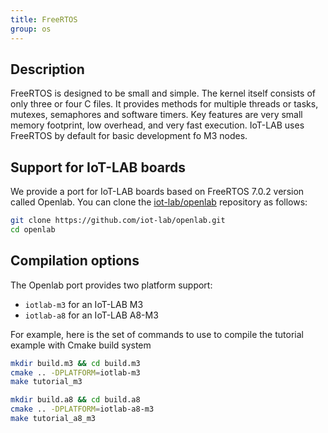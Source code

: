 ```yaml
---
title: FreeRTOS
group: os
---
```


## Description

FreeRTOS is designed to be small and simple. The kernel itself consists of only
three or four C files. It provides methods for multiple threads or tasks,
mutexes, semaphores and software timers. Key features are very small memory
footprint, low overhead, and very fast execution. IoT-LAB uses FreeRTOS by
default for basic development fo M3 nodes.

## Support for IoT-LAB boards

We provide a port for IoT-LAB boards based on FreeRTOS 7.0.2 version called Openlab. You can clone the
[<i class="fab fa-github"></i> iot-lab/openlab](https://github.com/iot-lab/openlab) repository as follows:


```bash
git clone https://github.com/iot-lab/openlab.git
cd openlab
```

## Compilation options

The Openlab port provides two platform support:

- `iotlab-m3` for an IoT-LAB M3
- `iotlab-a8` for an IoT-LAB A8-M3

For example, here is the set of commands to use to compile the tutorial example with Cmake build system

```bash
mkdir build.m3 && cd build.m3
cmake .. -DPLATFORM=iotlab-m3
make tutorial_m3
```

```bash
mkdir build.a8 && cd build.a8
cmake .. -DPLATFORM=iotlab-a8-m3
make tutorial_a8_m3
```
